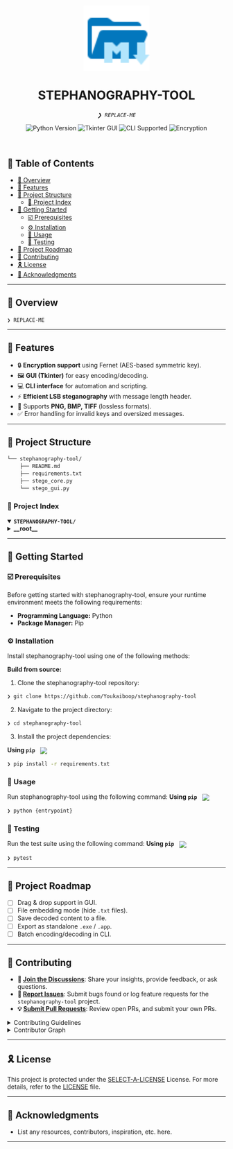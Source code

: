 <p align="center">
    <img src="https://raw.githubusercontent.com/PKief/vscode-material-icon-theme/ec559a9f6bfd399b82bb44393651661b08aaf7ba/icons/folder-markdown-open.svg" align="center" width="30%">
</p>
<p align="center"><h1 align="center">STEPHANOGRAPHY-TOOL</h1></p>
<p align="center">
	<em><code>❯ REPLACE-ME</code></em>
</p>
<p align="center">
  <img src="https://img.shields.io/badge/python-3.8%2B-blue" alt="Python Version">
  <img src="https://img.shields.io/badge/gui-tkinter-green" alt="Tkinter GUI">
  <img src="https://img.shields.io/badge/cli-supported-orange" alt="CLI Supported">
  <img src="https://img.shields.io/badge/encryption-fernet-red" alt="Encryption">
</p>
<p align="center">
</p>
<p align="center">
	
</p>
<br>

## 🔗 Table of Contents

- [📍 Overview](#-overview)
- [👾 Features](#-features)
- [📁 Project Structure](#-project-structure)
  - [📂 Project Index](#-project-index)
- [🚀 Getting Started](#-getting-started)
  - [☑️ Prerequisites](#-prerequisites)
  - [⚙️ Installation](#-installation)
  - [🤖 Usage](#🤖-usage)
  - [🧪 Testing](#🧪-testing)
- [📌 Project Roadmap](#-project-roadmap)
- [🔰 Contributing](#-contributing)
- [🎗 License](#-license)
- [🙌 Acknowledgments](#-acknowledgments)

---

## 📍 Overview

<code>❯ REPLACE-ME</code>

---

## 👾 Features

- 🔒 **Encryption support** using Fernet (AES-based symmetric key).
- 🖼️ **GUI (Tkinter)** for easy encoding/decoding.
- 💻 **CLI interface** for automation and scripting.
- ⚡ **Efficient LSB steganography** with message length header.
- 📂 Supports **PNG, BMP, TIFF** (lossless formats).
- ✅ Error handling for invalid keys and oversized messages.

---

## 📁 Project Structure

```sh
└── stephanography-tool/
    ├── README.md
    ├── requirements.txt
    ├── stego_core.py
    └── stego_gui.py
```


### 📂 Project Index
<details open>
	<summary><b><code>STEPHANOGRAPHY-TOOL/</code></b></summary>
	<details> <!-- __root__ Submodule -->
		<summary><b>__root__</b></summary>
		<blockquote>
			<table>
			<tr>
				<td><b><a href='https://github.com/Youkaiboop/stephanography-tool/blob/master/stego_gui.py'>stego_gui.py</a></b></td>
				<td><code>❯ REPLACE-ME</code></td>
			</tr>
			<tr>
				<td><b><a href='https://github.com/Youkaiboop/stephanography-tool/blob/master/stego_core.py'>stego_core.py</a></b></td>
				<td><code>❯ REPLACE-ME</code></td>
			</tr>
			<tr>
				<td><b><a href='https://github.com/Youkaiboop/stephanography-tool/blob/master/requirements.txt'>requirements.txt</a></b></td>
				<td><code>❯ REPLACE-ME</code></td>
			</tr>
			</table>
		</blockquote>
	</details>
</details>

---
## 🚀 Getting Started

### ☑️ Prerequisites

Before getting started with stephanography-tool, ensure your runtime environment meets the following requirements:

- **Programming Language:** Python
- **Package Manager:** Pip


### ⚙️ Installation

Install stephanography-tool using one of the following methods:

**Build from source:**

1. Clone the stephanography-tool repository:
```sh
❯ git clone https://github.com/Youkaiboop/stephanography-tool
```

2. Navigate to the project directory:
```sh
❯ cd stephanography-tool
```

3. Install the project dependencies:


**Using `pip`** &nbsp; [<img align="center" src="https://img.shields.io/badge/Pip-3776AB.svg?style={badge_style}&logo=pypi&logoColor=white" />](https://pypi.org/project/pip/)

```sh
❯ pip install -r requirements.txt
```




### 🤖 Usage
Run stephanography-tool using the following command:
**Using `pip`** &nbsp; [<img align="center" src="https://img.shields.io/badge/Pip-3776AB.svg?style={badge_style}&logo=pypi&logoColor=white" />](https://pypi.org/project/pip/)

```sh
❯ python {entrypoint}
```


### 🧪 Testing
Run the test suite using the following command:
**Using `pip`** &nbsp; [<img align="center" src="https://img.shields.io/badge/Pip-3776AB.svg?style={badge_style}&logo=pypi&logoColor=white" />](https://pypi.org/project/pip/)

```sh
❯ pytest
```


---
## 📌 Project Roadmap

- [ ] Drag & drop support in GUI.
- [ ] File embedding mode (hide `.txt` files).
- [ ] Save decoded content to a file.
- [ ] Export as standalone `.exe` / `.app`.
- [ ] Batch encoding/decoding in CLI.

---

## 🔰 Contributing

- **💬 [Join the Discussions](https://github.com/Youkaiboop/stephanography-tool/discussions)**: Share your insights, provide feedback, or ask questions.
- **🐛 [Report Issues](https://github.com/Youkaiboop/stephanography-tool/issues)**: Submit bugs found or log feature requests for the `stephanography-tool` project.
- **💡 [Submit Pull Requests](https://github.com/Youkaiboop/stephanography-tool/blob/main/CONTRIBUTING.md)**: Review open PRs, and submit your own PRs.

<details closed>
<summary>Contributing Guidelines</summary>

1. **Fork the Repository**: Start by forking the project repository to your github account.
2. **Clone Locally**: Clone the forked repository to your local machine using a git client.
   ```sh
   git clone https://github.com/Youkaiboop/stephanography-tool
   ```
3. **Create a New Branch**: Always work on a new branch, giving it a descriptive name.
   ```sh
   git checkout -b new-feature-x
   ```
4. **Make Your Changes**: Develop and test your changes locally.
5. **Commit Your Changes**: Commit with a clear message describing your updates.
   ```sh
   git commit -m 'Implemented new feature x.'
   ```
6. **Push to github**: Push the changes to your forked repository.
   ```sh
   git push origin new-feature-x
   ```
7. **Submit a Pull Request**: Create a PR against the original project repository. Clearly describe the changes and their motivations.
8. **Review**: Once your PR is reviewed and approved, it will be merged into the main branch. Congratulations on your contribution!
</details>

<details closed>
<summary>Contributor Graph</summary>
<br>
<p align="left">
   <a href="https://github.com{/Youkaiboop/stephanography-tool/}graphs/contributors">
      <img src="https://contrib.rocks/image?repo=Youkaiboop/stephanography-tool">
   </a>
</p>
</details>

---

## 🎗 License

This project is protected under the [SELECT-A-LICENSE](https://choosealicense.com/licenses) License. For more details, refer to the [LICENSE](https://choosealicense.com/licenses/) file.

---

## 🙌 Acknowledgments

- List any resources, contributors, inspiration, etc. here.

---

